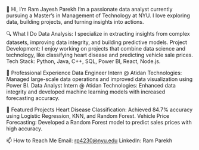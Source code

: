 👋 Hi, I’m Ram Jayesh Parekh
I’m a passionate data analyst currently pursuing a Master’s in Management of Technology at NYU. I love exploring data, building projects, and turning insights into actions.

🔍 What I Do
Data Analysis: I specialize in extracting insights from complex datasets, improving data integrity, and building predictive models.
Project Development: I enjoy working on projects that combine data science and technology, like classifying heart disease and predicting vehicle sale prices.
Tech Stack: Python, Java, C++, SQL, Power BI, React, Node.js.

💼 Professional Experience
Data Engineer Intern @ Atidan Technologies: Managed large-scale data operations and improved data visualization using Power BI.
Data Analyst Intern @ Atidan Technologies: Enhanced data integrity and developed machine learning models with increased forecasting accuracy.

🚀 Featured Projects
Heart Disease Classification: Achieved 84.7% accuracy using Logistic Regression, KNN, and Random Forest.
Vehicle Price Forecasting: Developed a Random Forest model to predict sales prices with high accuracy.

📫 How to Reach Me
Email: rp4230@nyu.edu
LinkedIn: Ram Parekh
 

<!---
RamParekh/RamParekh is a ✨ special ✨ repository because its `README.md` (this file) appears on your GitHub profile.
You can click the Preview link to take a look at your changes.
--->
